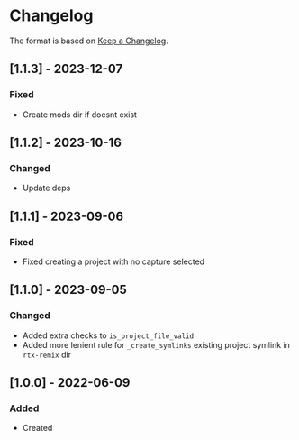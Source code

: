 # Changelog
The format is based on [Keep a Changelog](https://keepachangelog.com/en/1.0.0/).

## [1.1.3] - 2023-12-07
### Fixed
- Create mods dir if doesnt exist

## [1.1.2] - 2023-10-16
### Changed
- Update deps

## [1.1.1] - 2023-09-06
### Fixed
- Fixed creating a project with no capture selected

## [1.1.0] - 2023-09-05
### Changed
- Added extra checks to `is_project_file_valid`
- Added more lenient rule for `_create_symlinks` existing project symlink in `rtx-remix` dir

## [1.0.0] - 2022-06-09
### Added
- Created
